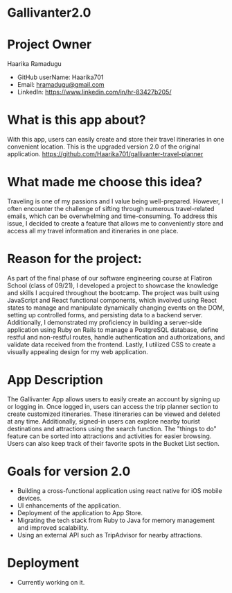 # Gallivanter2.0


# Project Owner
Haarika Ramadugu
  - GitHub userName: Haarika701
  - Email: hramadugu@gmail.com
  - LinkedIn: https://www.linkedin.com/in/hr-83427b205/
        
# What is this app about?
With this app, users can easily create and store their travel itineraries in one convenient location. This is the upgraded version 2.0 of the original application.
https://github.com/Haarika701/gallivanter-travel-planner
  
# What made me choose this idea?
Traveling is one of my passions and I value being well-prepared. However, I often encounter the challenge of sifting through numerous travel-related emails, which can be overwhelming and time-consuming. To address this issue, I decided to create a feature that allows me to conveniently store and access all my travel information and itineraries in one place.
  
# Reason for the project: 
As part of the final phase of our software engineering course at Flatiron School (class of 09/21), I developed a project to showcase the knowledge and skills I acquired throughout the bootcamp. The project was built using JavaScript and React functional components, which involved using React states to manage and manipulate dynamically changing events on the DOM, setting up controlled forms, and persisting data to a backend server. Additionally, I demonstrated my proficiency in building a server-side application using Ruby on Rails to manage a PostgreSQL database, define restful and non-restful routes, handle authentication and authorizations, and validate data received from the frontend. Lastly, I utilized CSS to create a visually appealing design for my web application.
  
# App Description
The Gallivanter App allows users to easily create an account by signing up or logging in. Once logged in, users can access the trip planner section to create customized itineraries. These itineraries can be viewed and deleted at any time. Additionally, signed-in users can explore nearby tourist destinations and attractions using the search function. The "things to do" feature can be sorted into attractions and activities for easier browsing. Users can also keep track of their favorite spots in the Bucket List section. 

# Goals for version 2.0 
- Building a cross-functional application using react native for iOS mobile devices.
- UI enhancements of the application.
- Deployment of the application to App Store.
- Migrating the tech stack from Ruby to Java for memory management and improved scalability.
- Using an external API such as TripAdvisor for nearby attractions.
  
# Deployment
- Currently working on it.


